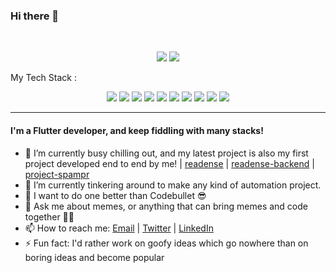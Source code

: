 ### Hi there 👋
<br>

<p align = "center">
  <img src = "https://github-readme-stats.vercel.app/api?username=Chinmay-KB&show_icons=true&theme=radical&layout=compact">
  <img src = "https://github-readme-stats.vercel.app/api/top-langs/?username=Chinmay-KB&hide=css,html&theme=tokyonight&layout=compact">
</p>

My Tech Stack :<p align = "center">
  <img src="https://img.shields.io/badge/Flutter%20-%2314354C.svg?&style=for-the-badge&logo=Flutter&logoColor=white"/> 
  <img src="https://img.shields.io/badge/Dart%20-%2300599C.svg?&style=for-the-badge&logo=Dart&logoColor=white"/> 
  <img src="https://img.shields.io/badge/Java%20-%2300599C.svg?&style=for-the-badge&logo=Java&logoColor=white"/> 
  <img src="https://img.shields.io/badge/Probot%20-%2300599C.svg?&style=for-the-badge&logo=Probot&logoColor=white"/> 
  <img src="https://img.shields.io/badge/Processing%20-%23000.svg?&style=for-the-badge&logo=processing&logoColor=white"/> 
  <img src="https://img.shields.io/badge/git%20-%23F05033.svg?&style=for-the-badge&logo=git&logoColor=white"/> 
  <img src="https://img.shields.io/badge/Python%20-%23FF9900.svg?&style=for-the-badge&logo=python&logoColor=white"/> 
  <img src="https://img.shields.io/badge/Firebase%20-%23430098.svg?&style=for-the-badge&logo=Firebase&logoColor=white"/> 
  <img src="https://img.shields.io/badge/GPT2%20-%23430098.svg?&style=for-the-badge&logo=GPT2&logoColor=white"/>
  <img src="https://img.shields.io/badge/JavaScript%20-%23430098.svg?&style=for-the-badge&logo=javascript&logoColor=white"/>

</p>

---

#### I'm a Flutter developer, and keep fiddling with many stacks!


- 🔭 I’m currently busy chilling out, and my latest project is also my first project developed end to end by me! | [readense](https://github.com/Chinmay-KB/readense) | [readense-backend](https://github.com/Chinmay-KB/readense-backend) | [project-spampr](https://github.com/Chinmay-KB/project-spampr)
- 🌱 I’m currently tinkering around to make any kind of automation project.
- 👯 I want to do one better than Codebullet 😎
- 💬 Ask me about memes, or anything that can bring memes and code together 🥳🥳
- 📫 How to reach me: [Email](chinmay.kabi@live.com) | [Twitter](https://twitter.com/ChinuKabi) | [LinkedIn](https://www.linkedin.com/in/chinmaykabi/)
- ⚡ Fun fact: I'd rather work on goofy ideas which go nowhere than on boring ideas and become popular
